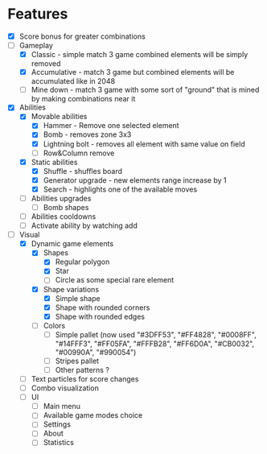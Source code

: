 #
# Features

- [x] Score bonus for greater combinations
- [ ] Gameplay
  - [x] Classic - simple match 3 game combined elements will be simply removed
  - [x] Accumulative - match 3 game but combined elements will be accumulated like in 2048
  - [ ] Mine down - match 3 game with some sort of "ground" that is mined by making combinations near it
- [x] Abilities
  - [x] Movable abilities
    - [x] Hammer - Remove one selected element
    - [x] Bomb - removes zone 3x3
    - [x] Lightning bolt - removes all element with same value on field
    - [ ] Row&Column remove
  - [x] Static abilities
    - [x] Shuffle - shuffles board
    - [x] Generator upgrade - new elements range increase by 1
    - [x] Search - highlights one of the available moves
  - [ ] Abilities upgrades
    - [ ] Bomb shapes
  - [ ] Abilities cooldowns
  - [ ] Activate ability by watching add
- [ ] Visual
  - [x] Dynamic game elements
    - [x] Shapes
      - [x] Regular polygon
      - [x] Star
      - [ ] Circle as some special rare element
    - [x] Shape variations
      - [x] Simple shape
      - [x] Shape with rounded corners
      - [x] Shape with rounded edges
    - [ ] Colors
        - [ ] Simple pallet (now used "#3DFF53", "#FF4828", "#0008FF", "#14FFF3", "#FF05FA", "#FFFB28", "#FF6D0A", "#CB0032", "#00990A", "#990054")
        - [ ] Stripes pallet
        - [ ] Other patterns ?
  - [ ] Text particles for score changes
  - [ ] Combo visualization
  - [ ] UI
    - [ ] Main menu
    - [ ] Available game modes choice
    - [ ] Settings
    - [ ] About
    - [ ] Statistics
